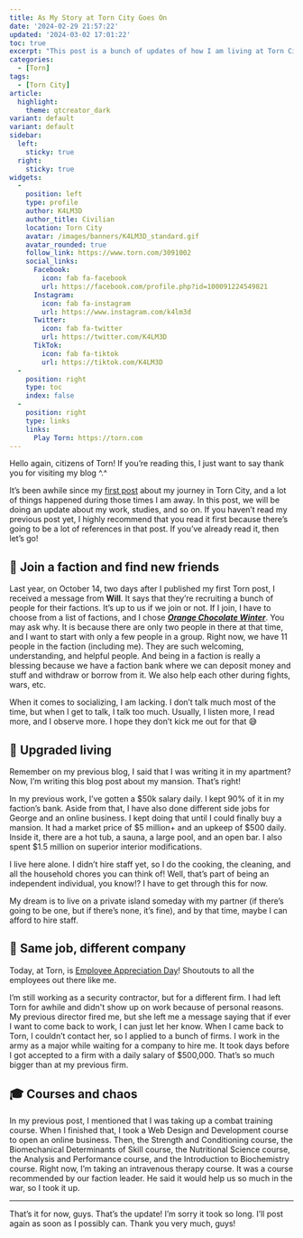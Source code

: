 ```yaml
---
title: As My Story at Torn City Goes On
date: '2024-02-29 21:57:22'
updated: '2024-03-02 17:01:22'
toc: true
excerpt: "This post is a bunch of updates of how I am living at Torn City now."
categories:
  - [Torn]
tags:
  - [Torn City]
article:
  highlight:
    theme: qtcreator_dark
variant: default
variant: default
sidebar:
  left:
    sticky: true
  right:
    sticky: true
widgets:
  -
    position: left
    type: profile
    author: K4LM3D
    author_title: Civilian
    location: Torn City
    avatar: /images/banners/K4LM3D_standard.gif
    avatar_rounded: true
    follow_link: https://www.torn.com/3091002
    social_links:
      Facebook:
        icon: fab fa-facebook
        url: https://facebook.com/profile.php?id=100091224549821
      Instagram:
        icon: fab fa-instagram
        url: https://www.instagram.com/k4lm3d
      Twitter:
        icon: fab fa-twitter
        url: https://twitter.com/K4LM3D
      TikTok:
        icon: fab fa-tiktok
        url: https://tiktok.com/K4LM3D
  - 
    position: right
    type: toc
    index: false
  -
    position: right
    type: links
    links:
      Play Torn: https://torn.com
---
```


Hello again, citizens of Torn! If you’re reading this, I just want to say thank you for visiting my blog ^.^

It’s been awhile since my [first post](/torn/first-step) about my journey in Torn City, and a lot of things happened during those times I am away. In this post, we will be doing an update about my work, studies, and so on. If you haven’t read my previous post yet, I highly recommend that you read it first because there’s going to be a lot of references in that post. If you’ve already read it, then let’s go!

## 🤼 Join a faction and find new friends
Last year, on October 14, two days after I published my first Torn post, I received a message from **Will**. It says that they’re recruiting a bunch of people for their factions. It’s up to us if we join or not. If I join, I have to choose from a list of factions, and I chose ***<a href="https://www.torn.com/factions.php?step=profile&ID=50662&referredFrom=3035479#/" target="_blank">Orange Chocolate Winter</a>***. You may ask why. It is because there are only two people in there at that time, and I want to start with only a few people in a group. Right now, we have 11 people in the faction (including me). They are such welcoming, understanding, and helpful people. And being in a faction is really a blessing because we have a faction bank where we can deposit money and stuff and withdraw or borrow from it. We also help each other during fights, wars, etc.

When it comes to socializing, I am lacking. I don’t talk much most of the time, but when I get to talk, I talk too much. Usually, I listen more, I read more, and I observe more. I hope they don’t kick me out for that 😅

## 🏡 Upgraded living
Remember on my previous blog, I said that I was writing it in my apartment? Now, I’m writing this blog post about my mansion. That’s right!

In my previous work, I’ve gotten a $50k salary daily. I kept 90% of it in my faction’s bank. Aside from that, I have also done different side jobs for George and an online business. I kept doing that until I could finally buy a mansion. It had a market price of $5 million+ and an upkeep of $500 daily. Inside it, there are a hot tub, a sauna, a large pool, and an open bar. I also spent $1.5 million on superior interior modifications.

I live here alone. I didn’t hire staff yet, so I do the cooking, the cleaning, and all the household chores you can think of! Well, that’s part of being an independent individual, you know!? I have to get through this for now.

My dream is to live on a private island someday with my partner (if there’s going to be one, but if there’s none, it’s fine), and by that time, maybe I can afford to hire staff.

## 💼 Same job, different company
Today, at Torn, is <a href="https://www.torn.com/newspaper.php#!/articles/2573" target="_blank">Employee Appreciation Day</a>! Shoutouts to all the employees out there like me.

I’m still working as a security contractor, but for a different firm. I had left Torn for awhile and didn't show up on work because of personal reasons. My previous director fired me, but she left me a message saying that if ever I want to come back to work, I can just let her know. When I came back to Torn, I couldn’t contact her, so I applied to a bunch of firms. I work in the army as a major while waiting for a company to hire me. It took days before I got accepted to a firm with a daily salary of $500,000. That’s so much bigger than at my previous firm.

## 🎓 Courses and chaos
In my previous post, I mentioned that I was taking up a combat training course. When I finished that, I took a Web Design and Development course to open an online business. Then, the Strength and Conditioning course, the Biomechanical Determinants of Skill course, the Nutritional Science course, the Analysis and Performance course, and the Introduction to Biochemistry course. Right now, I’m taking an intravenous therapy course. It was a course recommended by our faction leader. He said it would help us so much in the war, so I took it up.

___
That’s it for now, guys. That’s the update! I’m sorry it took so long. I’ll post again as soon as I possibly can. Thank you very much, guys!